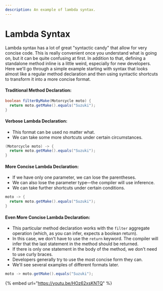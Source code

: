 ```yaml
---
description: An example of lambda syntax.
---
```


# Lambda Syntax

Lambda syntax has a lot of great "syntactic candy" that allow for very concise code. This is really convenient once you understand what is going on, but it can be quite confusing at first. In addition to that, defining a standalone method inline is a little weird, especially for new developers. Here we'll go through a simple example starting with syntax that looks almost like a regular method declaration and then using syntactic shortcuts to transform it into a more concise format. 

#### Traditional Method Declaration:

```java
boolean filterByMake(Motorcycle moto) {
  return moto.getMake().equals("Suzuki");
}
```

#### Verbose Lambda Declaration:

* This format can be used no matter what.
* We can take some more shortcuts under certain circumstances.

```java
(Motorcycle moto) -> {
  return moto.getMake().equals("Suzuki");
}
```

#### More Concise Lambda Declaration:

* If we have only one parameter, we can lose the parentheses.
* We can also lose the parameter type—the compiler will use inference.
* We can take further shortcuts under certain conditions.

```java
moto -> {
  return moto.getMake().equals("Suzuki");
}
```

#### Even More Concise Lambda Declaration:

* This particular method declaration works with the `filter` aggregate operation \(which, as you can infer, expects a boolean return\).
* In this case, we don't have to use the `return` keyword. The compiler will infer that the last statement in the method should be returned.
* If there is only one statement in the body of the method, we don't need to use curly braces.
* Developers generally try to use the most concise form they can.
* We'll see several examples of different formats later.

```java
moto -> moto.getMake().equals("Suzuki");
```

{% embed url="https://youtu.be/HOz62xsKNTQ" %}

